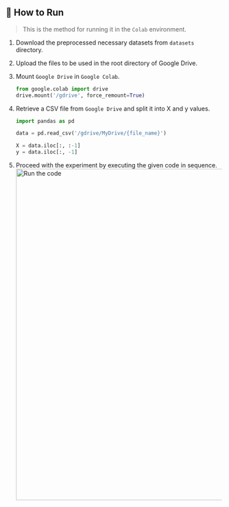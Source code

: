 ## 🤖 How to Run

> This is the method for running it in the `Colab` environment.

1. Download the preprocessed necessary datasets from `datasets` directory.

2. Upload the files to be used in the root directory of Google Drive.

3. Mount `Google Drive` in `Google Colab`.  
   ```python
   from google.colab import drive
   drive.mount('/gdrive', force_remount=True)
   ```  
4. Retrieve a CSV file from `Google Drive` and split it into X and y values.  
    ```python
    import pandas as pd

    data = pd.read_csv('/gdrive/MyDrive/{file_name}')

    X = data.iloc[:, :-1]
    y = data.iloc[:, -1]
    ```
5. Proceed with the experiment by executing the given code in sequence.
   <img width="773" alt="Run the code" src="https://github.com/chaeri93/MachineLearning-Alphago/assets/133209775/8b7501ea-e61c-44f4-bd3a-1dfb3537c3ef">
